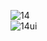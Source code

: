 ![14](https://github.com/user-attachments/assets/fbdcebe1-376c-4faf-af8a-9b64e4eed6ae)  
![14ui](https://github.com/user-attachments/assets/9b78c0d3-3fb8-4e7c-a95a-3df6f3b05ba7)  
